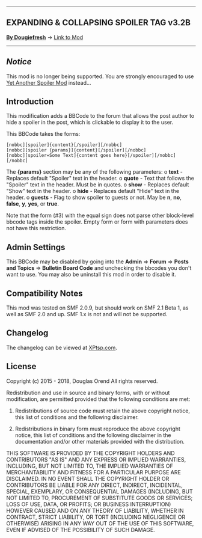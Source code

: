-----

## EXPANDING & COLLAPSING SPOILER TAG v3.2B

[**By Dougiefresh**](http://www.simplemachines.org/community/index.php?action=profile;u=253913) -> [Link to Mod](http://custom.simplemachines.org/mods/index.php?mod=3981)

-----

## *Notice*
This mod is no longer being supported.  You are strongly encouraged to use [Yet Another Spoiler Mod](https://custom.simplemachines.org/mods/index.php?mod=4166) instead...

## Introduction
This modification adds a BBCode to the forum that allows the post author to hide a spoiler in the post, which is clickable to display it to the user.

This BBCode takes the forms:
```[nobbc]
[nobbc][spoiler]{content}[/spoiler][/nobbc]
[nobbc][spoiler {params}]{content}[/spoiler][/nobbc]
[nobbc][spoiler=Some Text]{content goes here}[/spoiler][/nobbc]
[/nobbc]
```

The **{params}** section may be any of the following parameters:
o **text** - Replaces default "Spoiler" text in the header.
o **quote** - Text that follows the "Spoiler" text in the header.  Must be in quotes.
o **show** - Replaces default "Show" text in the header.
o **hide** - Replaces default "Hide" text in the header.
o **guests** - Flag to show spoiler to guests or not.  May be **n**, **no**, **false**, **y**, **yes**, or **true**.

Note that the form (#3) with the equal sign does not parse other block-level bbcode tags inside the spoiler.  Empty form or form with parameters does not have this restriction.

## Admin Settings
This BBCode may be disabled by going into the **Admin** => **Forum** => **Posts and Topics** => **Bulletin Board Code** and unchecking the bbcodes you don't want to use.  You may also be uninstall this mod in order to disable it.

## Compatibility Notes
This mod was tested on SMF 2.0.9, but should work on SMF 2.1 Beta 1, as well as SMF 2.0 and up.  SMF 1.x is not and will not be supported.

## Changelog
The changelog can be viewed at [XPtsp.com](http://www.xptsp.com/board/free-modifications/expandable-offtopic-bbcode-42/?tab=1).

## License
Copyright (c) 2015 - 2018, Douglas Orend
All rights reserved.

Redistribution and use in source and binary forms, with or without modification, are permitted provided that the following conditions are met:

1. Redistributions of source code must retain the above copyright notice, this list of conditions and the following disclaimer.

2. Redistributions in binary form must reproduce the above copyright notice, this list of conditions and the following disclaimer in the documentation and/or other materials provided with the distribution.

THIS SOFTWARE IS PROVIDED BY THE COPYRIGHT HOLDERS AND CONTRIBUTORS "AS IS" AND ANY EXPRESS OR IMPLIED WARRANTIES, INCLUDING, BUT NOT LIMITED TO, THE IMPLIED WARRANTIES OF MERCHANTABILITY AND FITNESS FOR A PARTICULAR PURPOSE ARE DISCLAIMED. IN NO EVENT SHALL THE COPYRIGHT HOLDER OR CONTRIBUTORS BE LIABLE FOR ANY DIRECT, INDIRECT, INCIDENTAL, SPECIAL, EXEMPLARY, OR CONSEQUENTIAL DAMAGES (INCLUDING, BUT NOT LIMITED TO, PROCUREMENT OF SUBSTITUTE GOODS OR SERVICES; LOSS OF USE, DATA, OR PROFITS; OR BUSINESS INTERRUPTION) HOWEVER CAUSED AND ON ANY THEORY OF LIABILITY, WHETHER IN CONTRACT, STRICT LIABILITY, OR TORT (INCLUDING NEGLIGENCE OR OTHERWISE) ARISING IN ANY WAY OUT OF THE USE OF THIS SOFTWARE, EVEN IF ADVISED OF THE POSSIBILITY OF SUCH DAMAGE.
